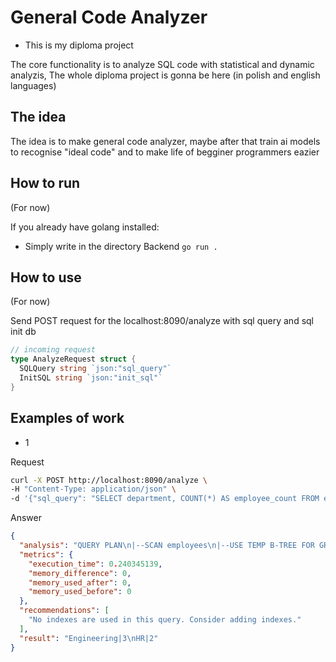 # General Code Analyzer

- This is my diploma project

The core functionality is to analyze SQL code with statistical and dynamic analyzis,
The whole diploma project is gonna be here (in polish and english languages)

## The idea

The idea is to make general code analyzer, maybe after that train ai models to recognise
"ideal code" and to make life of begginer programmers eazier


## How to run
(For now)

If you already have golang installed:
- Simply write in the directory Backend
`go run .`

## How to use
(For now)

Send POST request for the localhost:8090/analyze
with sql query and sql init db
```Go
// incoming request
type AnalyzeRequest struct {
  SQLQuery string `json:"sql_query"`
  InitSQL string `json:"init_sql"`
}
```

## Examples of work
- 1

Request
```bash
curl -X POST http://localhost:8090/analyze \
-H "Content-Type: application/json" \
-d '{"sql_query": "SELECT department, COUNT(*) AS employee_count FROM employees WHERE salary > 50000 GROUP BY department HAVING COUNT(*) > 1 ORDER BY employee_count DESC;", "init_sql": "CREATE TABLE employees (id INTEGER, name TEXT, department TEXT, salary REAL); INSERT INTO employees (id, name, department, salary) VALUES (1, '\''Alice'\'', '\''HR'\'', 60000), (2, '\''Bob'\'', '\''Engineering'\'', 80000), (3, '\''Charlie'\'', '\''Engineering'\'', 75000), (4, '\''Diana'\'', '\''HR'\'', 55000), (5, '\''Eve'\'', '\''Marketing'\'', 40000), (6, '\''Frank'\'', '\''Engineering'\'', 70000);"}' | jq
```

Answer
```json
{
  "analysis": "QUERY PLAN\n|--SCAN employees\n|--USE TEMP B-TREE FOR GROUP BY\n`--USE TEMP B-TREE FOR ORDER BY",
  "metrics": {
    "execution_time": 0.240345139,
    "memory_difference": 0,
    "memory_used_after": 0,
    "memory_used_before": 0
  },
  "recommendations": [
    "No indexes are used in this query. Consider adding indexes."
  ],
  "result": "Engineering|3\nHR|2"
}
```


